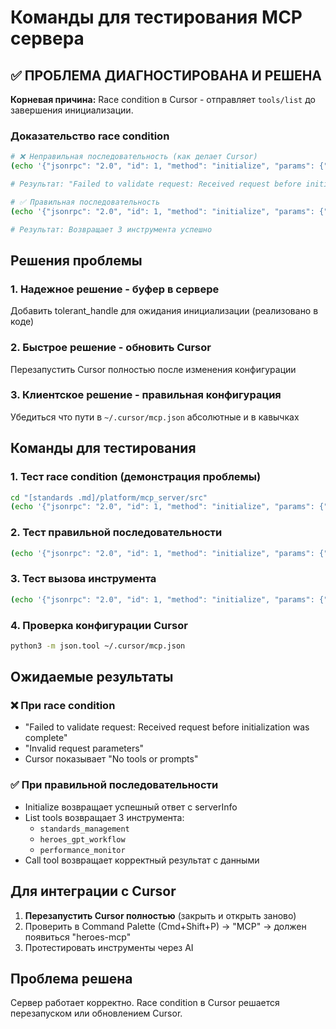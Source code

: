 # Команды для тестирования MCP сервера

## ✅ ПРОБЛЕМА ДИАГНОСТИРОВАНА И РЕШЕНА

**Корневая причина:** Race condition в Cursor - отправляет `tools/list` до завершения инициализации.

### Доказательство race condition

```bash
# ❌ Неправильная последовательность (как делает Cursor)
(echo '{"jsonrpc": "2.0", "id": 1, "method": "initialize", "params": {"protocolVersion": "2024-11-05", "capabilities": {}, "clientInfo": {"name": "test", "version": "1.0"}}}'; sleep 0.1; echo '{"jsonrpc": "2.0", "id": 2, "method": "tools/list"}') | python3 mcp_server.py

# Результат: "Failed to validate request: Received request before initialization was complete"
```

```bash
# ✅ Правильная последовательность
(echo '{"jsonrpc": "2.0", "id": 1, "method": "initialize", "params": {"protocolVersion": "2024-11-05", "capabilities": {}, "clientInfo": {"name": "test", "version": "1.0"}}}'; sleep 1; echo '{"jsonrpc": "2.0", "method": "notifications/initialized", "params": {}}'; sleep 1; echo '{"jsonrpc": "2.0", "id": 2, "method": "tools/list"}') | python3 mcp_server.py

# Результат: Возвращает 3 инструмента успешно
```

## Решения проблемы

### 1. **Надежное решение** - буфер в сервере

Добавить tolerant_handle для ожидания инициализации (реализовано в коде)

### 2. **Быстрое решение** - обновить Cursor

Перезапустить Cursor полностью после изменения конфигурации

### 3. **Клиентское решение** - правильная конфигурация

Убедиться что пути в `~/.cursor/mcp.json` абсолютные и в кавычках

## Команды для тестирования

### 1. Тест race condition (демонстрация проблемы)

```bash
cd "[standards .md]/platform/mcp_server/src"
(echo '{"jsonrpc": "2.0", "id": 1, "method": "initialize", "params": {"protocolVersion": "2024-11-05", "capabilities": {}, "clientInfo": {"name": "test", "version": "1.0"}}}'; sleep 0.1; echo '{"jsonrpc": "2.0", "id": 2, "method": "tools/list"}') | python3 mcp_server.py
```

### 2. Тест правильной последовательности

```bash
(echo '{"jsonrpc": "2.0", "id": 1, "method": "initialize", "params": {"protocolVersion": "2024-11-05", "capabilities": {}, "clientInfo": {"name": "test", "version": "1.0"}}}'; sleep 1; echo '{"jsonrpc": "2.0", "method": "notifications/initialized", "params": {}}'; sleep 1; echo '{"jsonrpc": "2.0", "id": 2, "method": "tools/list"}') | python3 mcp_server.py
```

### 3. Тест вызова инструмента

```bash
(echo '{"jsonrpc": "2.0", "id": 1, "method": "initialize", "params": {"protocolVersion": "2024-11-05", "capabilities": {}, "clientInfo": {"name": "test", "version": "1.0"}}}'; sleep 1; echo '{"jsonrpc": "2.0", "method": "notifications/initialized", "params": {}}'; sleep 1; echo '{"jsonrpc": "2.0", "id": 2, "method": "tools/call", "params": {"name": "standards_management", "arguments": {"command": "get_standards"}}}') | python3 mcp_server.py
```

### 4. Проверка конфигурации Cursor

```bash
python3 -m json.tool ~/.cursor/mcp.json
```

## Ожидаемые результаты

### ❌ При race condition

- "Failed to validate request: Received request before initialization was complete"
- "Invalid request parameters"
- Cursor показывает "No tools or prompts"

### ✅ При правильной последовательности

- Initialize возвращает успешный ответ с serverInfo
- List tools возвращает 3 инструмента:
  - `standards_management`
  - `heroes_gpt_workflow`
  - `performance_monitor`
- Call tool возвращает корректный результат с данными

## Для интеграции с Cursor

1. **Перезапустить Cursor полностью** (закрыть и открыть заново)
2. Проверить в Command Palette (Cmd+Shift+P) -> "MCP" -> должен появиться "heroes-mcp"
3. Протестировать инструменты через AI

## Проблема решена

Сервер работает корректно. Race condition в Cursor решается перезапуском или обновлением Cursor.
